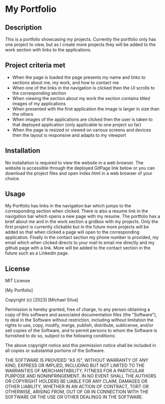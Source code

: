 # My Portfolio

## Description 

This is a portfolio showcasing my projects. Currently the portfolio only has one project to view, but as I create more projects they will be added to the work section with links to the applications.

## Project criteria met

* When the page is loaded the page presents my name and links to sections about me, my work, and how to contact me
* When one of the links in the navigation is clicked then the UI scrolls to the corresponding section
* When viewing the section about my work the section contains titled images of my applications
* When presented with the first application the image is larger in size than the others
* When images of the applications are clicked then the user is taken to that deployed application (only applicable to one project so far)
* When the page is resized or viewed on various screens and devices then the layout is responsive and adapts to my viewport

## Installation
No installation is required to view the website in a web browser. The website is accessible through the deployed GitPage link below or you can download the project files and open index.html in a web browser of your choice.


## Usage
My Portfolio has links in the navigation bar which jumps to the corresponding section when clicked. There is also a resume link in the navigation bar which opens a new page with my resume. The portfolio has a brief about me and in the work section a gridbox with my projects. Only the first project is currently clickable but in the future more projects will be added so that when clicked a page will open to the corresponding application. Finally in the contact section my phone number is provided, my email which when clicked directs to your mail to email me directly and my github page with a link. More will be added to the contact section in the future such as a Linkedin page.

## License

MIT License

[My Portfolio]

Copyright (c) [2023] [Michael Silva]

Permission is hereby granted, free of charge, to any person obtaining a copy
of this software and associated documentation files (the "Software"), to deal
in the Software without restriction, including without limitation the rights
to use, copy, modify, merge, publish, distribute, sublicense, and/or sell
copies of the Software, and to permit persons to whom the Software is
furnished to do so, subject to the following conditions:

The above copyright notice and this permission notice shall be included in all
copies or substantial portions of the Software.

THE SOFTWARE IS PROVIDED "AS IS", WITHOUT WARRANTY OF ANY KIND, EXPRESS OR
IMPLIED, INCLUDING BUT NOT LIMITED TO THE WARRANTIES OF MERCHANTABILITY,
FITNESS FOR A PARTICULAR PURPOSE AND NONINFRINGEMENT. IN NO EVENT SHALL THE
AUTHORS OR COPYRIGHT HOLDERS BE LIABLE FOR ANY CLAIM, DAMAGES OR OTHER
LIABILITY, WHETHER IN AN ACTION OF CONTRACT, TORT OR OTHERWISE, ARISING FROM,
OUT OF OR IN CONNECTION WITH THE SOFTWARE OR THE USE OR OTHER DEALINGS IN THE
SOFTWARE.

